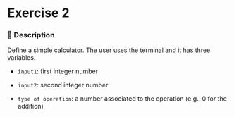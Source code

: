 # Exercise 2
### 📄 Description

Define a simple calculator.
The user uses the terminal and it has three variables.
- `input1`: first integer number

- `input2`: second integer number

- `type of operation`: a number associated to the operation
   (e.g., 0 for the addition)